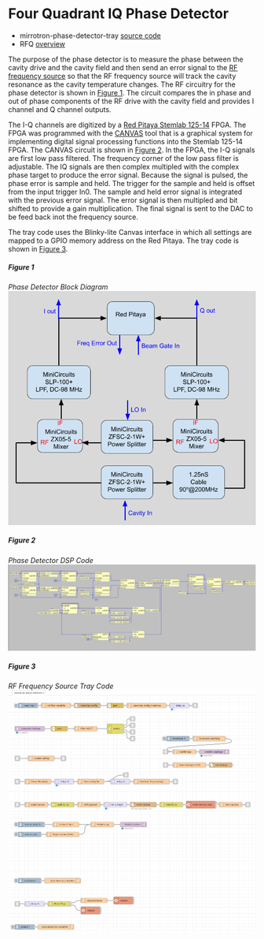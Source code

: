 # Four Quadrant IQ Phase Detector
* mirrotron-phase-detector-tray <a href="https://github.com/bl-mirrotron/mirrotron-phase-detector-tray" target="_blank">source code</a>
* RFQ [overview](https://bl-mirrotron.github.io/)

The purpose of the phase detector is to measure the phase between the cavity drive and the cavity field and then send an error signal to the [RF frequency source](https://bl-mirrotron.github.io/mirrotron-rf-src-tray/) so that the RF frequency source will track the cavity resonance as the cavity temperature changes. The RF circuitry for the phase detector is shown in [Figure 1](#figure-1). The circuit compares the in phase and out of phase components of the RF drive with the cavity field and provides I channel and Q channel outputs.

The I-Q channels are digitized by a [Red Pitaya Stemlab 125-14](https://redpitaya.com/stemlab-125-14/) FPGA. The FPGA was programmed with the [CANVAS](https://content.redpitaya.com/blog/canvas-a-free-graphical-dsp-design-tool-for-red-pitayas-fpga) tool that is a graphical system for implementing digital signal processing functions into the Stemlab 125-14 FPGA. The CANVAS circuit is shown in [Figure 2](#figure-2). In the FPGA, the I-Q signals are first low pass filtered. The frequency corner of the low pass filter is adjustable. The IQ signals are then complex multipled with the complex phase target to produce the error signal. Because the signal is pulsed, the phase error is sample and held. The trigger for the sample and held is offset from the input trigger In0. The sample and held error signal is integrated with the previous error signal. The error signal is then multipled and bit shifted to provide a gain multiplication. The final signal is sent to the DAC to be feed back inot the frequency source.

The tray code uses the Blinky-lite Canvas interface in which all settings are mapped to a GPIO memory address on the Red Pitaya. The tray code is shown in [Figure 3](#figure-3).

##### Figure 1 #####
*Phase Detector Block Diagram*<br>
![phase-detector diagam](doc/LLRF-Phase-Detector.png)

##### Figure 2 #####
*Phase Detector DSP Code*<br>
![phase-detector dsp](doc/mirrotron-phase-detector.png)

##### Figure 3 #####
*RF Frequency Source Tray Code*<br>
![phase-detector impl](doc/phase-det-tray-flow.png)

